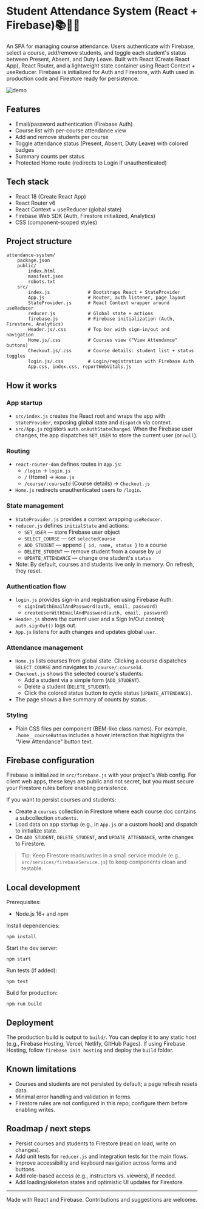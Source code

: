 # Student Attendance System (React + Firebase)📚🧑‍🎓

An SPA for managing course attendance. Users authenticate with Firebase, select a course, add/remove students, and toggle each student's status between Present, Absent, and Duty Leave. Built with React (Create React App), React Router, and a lightweight state container using React Context + useReducer. Firebase is initialized for Auth and Firestore, with Auth used in production code and Firestore ready for persistence.

![demo](https://github.com/AMMU-N-RAJ/Face-Detection-Using-OpenCV-Haarcascade/blob/main/demo.gif)

## Features

- Email/password authentication (Firebase Auth)
- Course list with per-course attendance view
- Add and remove students per course
- Toggle attendance status (Present, Absent, Duty Leave) with colored badges
- Summary counts per status
- Protected Home route (redirects to Login if unauthenticated)

## Tech stack

- React 18 (Create React App)
- React Router v6
- React Context + useReducer (global state)
- Firebase Web SDK (Auth, Firestore initialized, Analytics)
- CSS (component-scoped styles)

## Project structure

```
attendance-system/
	package.json
	public/
		index.html
		manifest.json
		robots.txt
	src/
		index.js              # Bootstraps React + StateProvider
		App.js                # Router, auth listener, page layout
		StateProvider.js      # React Context wrapper around useReducer
		reducer.js            # Global state + actions
		firebase.js           # Firebase initialization (Auth, Firestore, Analytics)
		Header.js/.css        # Top bar with sign-in/out and navigation
		Home.js/.css          # Courses view ("View Attendance" buttons)
		Checkout.js/.css      # Course details: student list + status toggles
		login.js/.css         # Login/registration with Firebase Auth
		App.css, index.css, reportWebVitals.js
```

## How it works

### App startup

- `src/index.js` creates the React root and wraps the app with `StateProvider`, exposing global state and `dispatch` via context.
- `src/App.js` registers `auth.onAuthStateChanged`. When the Firebase user changes, the app dispatches `SET_USER` to store the current user (or `null`).

### Routing

- `react-router-dom` defines routes in `App.js`:
  - `/login` → `login.js`
  - `/` (Home) → `Home.js`
  - `/course/:courseId` (Course details) → `Checkout.js`
- `Home.js` redirects unauthenticated users to `/login`.

### State management

- `StateProvider.js` provides a context wrapping `useReducer`.
- `reducer.js` defines `initialState` and actions:
  - `SET_USER` — store Firebase user object
  - `SELECT_COURSE` — set `selectedCourse`
  - `ADD_STUDENT` — append `{ id, name, status }` to a course
  - `DELETE_STUDENT` — remove student from a course by `id`
  - `UPDATE_ATTENDANCE` — change one student's `status`
- Note: By default, courses and students live only in memory. On refresh, they reset.

### Authentication flow

- `login.js` provides sign-in and registration using Firebase Auth:
  - `signInWithEmailAndPassword(auth, email, password)`
  - `createUserWithEmailAndPassword(auth, email, password)`
- `Header.js` shows the current user and a Sign In/Out control; `auth.signOut()` logs out.
- `App.js` listens for auth changes and updates global `user`.

### Attendance management

- `Home.js` lists courses from global state. Clicking a course dispatches `SELECT_COURSE` and navigates to `/course/:courseId`.
- `Checkout.js` shows the selected course's students:
  - Add a student via a simple form (`ADD_STUDENT`).
  - Delete a student (`DELETE_STUDENT`).
  - Click the colored status button to cycle status (`UPDATE_ATTENDANCE`).
- The page shows a live summary of counts by status.

### Styling

- Plain CSS files per component (BEM-like class names). For example, `.home__courseButton` includes a hover interaction that highlights the "View Attendance" button text.

## Firebase configuration

Firebase is initialized in `src/firebase.js` with your project's Web config. For client web apps, these keys are public and not secret, but you must secure your Firestore rules before enabling persistence.

If you want to persist courses and students:

- Create a `courses` collection in Firestore where each course doc contains a subcollection `students`.
- Load data on app startup (e.g., in `App.js` or a custom hook) and dispatch to initialize state.
- On `ADD_STUDENT`, `DELETE_STUDENT`, and `UPDATE_ATTENDANCE`, write changes to Firestore.

> Tip: Keep Firestore reads/writes in a small service module (e.g., `src/services/firebaseService.js`) to keep components clean and testable.

## Local development

Prerequisites:

- Node.js 16+ and npm

Install dependencies:

```pwsh
npm install
```

Start the dev server:

```pwsh
npm start
```

Run tests (if added):

```pwsh
npm test
```

Build for production:

```pwsh
npm run build
```

## Deployment

The production build is output to `build/`. You can deploy it to any static host (e.g., Firebase Hosting, Vercel, Netlify, GitHub Pages). If using Firebase Hosting, follow `firebase init hosting` and deploy the `build` folder.

## Known limitations

- Courses and students are not persisted by default; a page refresh resets data.
- Minimal error handling and validation in forms.
- Firestore rules are not configured in this repo; configure them before enabling writes.

## Roadmap / next steps

- Persist courses and students to Firestore (read on load, write on changes).
- Add unit tests for `reducer.js` and integration tests for the main flows.
- Improve accessibility and keyboard navigation across forms and buttons.
- Add role-based access (e.g., instructors vs. viewers), if needed.
- Add loading/skeleton states and optimistic UI updates for Firestore.

---

Made with React and Firebase. Contributions and suggestions are welcome.
